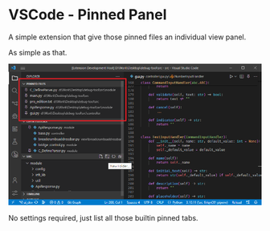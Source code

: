 # VSCode - Pinned Panel

A simple extension that give those pinned files an individual view panel.

As simple as that.

![screen shot](images/screenshot.png)

No settings required, just list all those builtin pinned tabs.